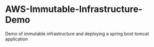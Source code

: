 # AWS-Immutable-Infrastructure-Demo
Demo of immutable infrastructure and deploying a spring boot tomcat application
